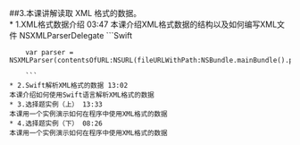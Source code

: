 ##3.本课讲解读取 XML 格式的数据。	
	* 1.XML格式数据介绍 03:47
	本课介绍XML格式数据的结构以及如何编写XML文件
	NSXMLParserDelegate
		```Swift

		var parser = NSXMLParser(contentsOfURL:NSURL(fileURLWithPath:NSBundle.mainBundle().pathForResource("data",ofType:"xml")!)!)

		```
	* 2.Swift解析XML格式的数据 13:02
	本课介绍如何使用Swift语言解析XML格式的数据
	* 3.选择题实例（上） 13:33
	本课用一个实例演示如何在程序中使用XML格式的数据
	* 4.选择题实例（下） 08:26
	本课用一个实例演示如何在程序中使用XML格式的数据